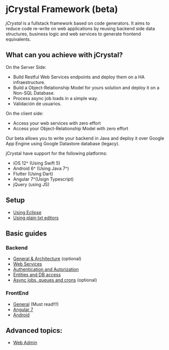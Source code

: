 # jCrystal Framework (beta)
_jCrystal_ is a fullstack framework based on code generators. It aims to reduce code re-write on web applications by reusing backend side data structures, business logic and web services to generate frontend equivalents.

## What can you achieve with jCrystal?
On the Server Side:
- Bulld Restful Web Services endpoints and deploy them on a HA infraestructure.
- Build a Object-Relationship Model for yours solution and deploy it on a Non-SQL Database.
- Process async job loads in a simple way.
- Validación de usuarios.

On the client side:
- Access your web services with zero effort
- Access your Object-Relationship Model with zero effort

Our beta allows you to write your backend in Java and deploy it over Google App Engine using Google Datastore database (legacy).

jCrystal have support for the following platforms:
- iOS 12^ (Using Swift 5)
- Android 6^ (Using Java 7^)
- Flutter (Using Dart)
- Angular 7^(Usign Typescript)
- jQuery (using JS)

## Setup

- [Using Eclipse](installation/eclipse.md)
- [Using plain txt editors](installation/vanilla.md)

## Basic guides

### Backend

- [General & Architecture](server/general.md) (optional)
- [Web Services](server/webservices.md)
- [Authentication  and Autorization](server/auth.md)
- [Entities and DB access](server/entities.md)
- [Async jobs, queues and crons](server/queues.md) (optional)

### FrontEnd

- [General](clients/general.md) (Must read!!!)
- [Angular 7](clients/angular7.md)
- [Android](clients/android.md)

## Advanced topics:

- [Web Admin](server/queues.md)